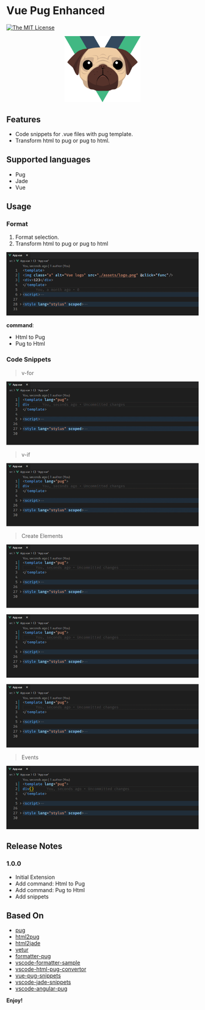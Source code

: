 # Vue Pug Enhanced

[![The MIT License](https://img.shields.io/badge/license-MIT-orange.svg?style=flat-square)](http://opensource.org/licenses/MIT)

<div style="text-align:center;">
<img src="./images/icon.png" style="width: 200px;"/>
</div>

## Features

- Code snippets for .vue files with pug template.
- Transform html to pug or pug to html.

## Supported languages

- Pug
- Jade
- Vue

## Usage

### **Format**

1. Format selection.
2. Transform html to pug or pug to html

![](./doc/images/001.gif)

**command**:

- Html to Pug
- Pug to Html

### **Code Snippets**

> v-for

![](./doc/images/002.gif)

> v-if

![](./doc/images/003.gif)

> Create Elements

![](./doc/images/004.gif)

![](./doc/images/005.gif)

![](./doc/images/007.gif)

> Events

![](./doc/images/006.gif)

## Release Notes

### 1.0.0

- Initial Extension
- Add command: Html to Pug
- Add command: Pug to Html
- Add snippets

## Based On

- [pug](https://github.com/pugjs/pug)
- [html2pug](https://github.com/izolate/html2pug)
- [html2jade](https://github.com/donpark/html2jade)
- [vetur](https://github.com/vuejs/vetur)
- [formatter-pug](https://marketplace.visualstudio.com/items?itemName=alexbabichev.formatter-pug)
- [vscode-formatter-sample](https://github.com/jrieken/vscode-formatter-sample)
- [vscode-html-pug-convertor](https://marketplace.visualstudio.com/items?itemName=waynehong.vscode-html-pug-convertor)
- [vue-pug-snippets](https://marketplace.visualstudio.com/items?itemName=kaangokdemir.vue-pug-snippets)
- [vscode-jade-snippets](https://marketplace.visualstudio.com/items?itemName=mrmlnc.vscode-jade-snippets)
- [vscode-angular-pug](https://github.com/ghaschel/vscode-angular-pug)

**Enjoy!**
